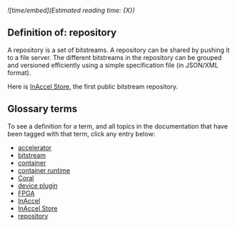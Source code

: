 *![time/embed](Estimated reading time: {X})*

## Definition of: repository

A repository is a set of bitstreams. A repository can be shared by pushing it
to a file server. The different bitstreams in the repository can be grouped and
versioned efficiently using a simple specification file (in JSON/XML format).

Here is [InAccel Store](https://store.inaccel.com), the first public bitstream
repository.

## Glossary terms

To see a definition for a term, and all topics in the documentation that have
been tagged with that term, click any entry below:

* [accelerator](accelerator.md)
* [bitstream](bitstream.md)
* [container](container.md)
* [container runtime](container-runtime.md)
* [Coral](coral.md)
* [device plugin](device-plugin.md)
* [FPGA](fpga.md)
* [InAccel](inaccel.md)
* [InAccel Store](inaccel-store.md)
* [repository](repository.md)

